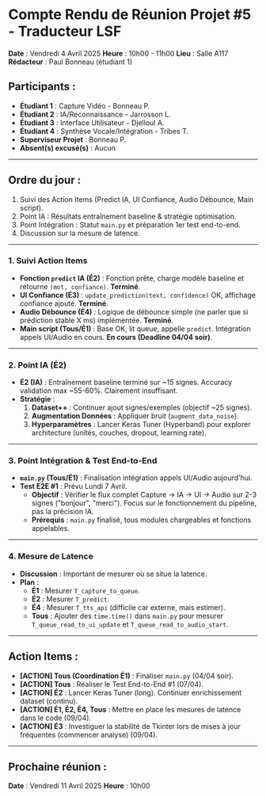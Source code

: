 # Compte Rendu de Réunion Projet #5 - Traducteur LSF

**Date** : Vendredi 4 Avril 2025
**Heure** : 10h00 - 11h00
**Lieu** : Salle A117
**Rédacteur** : Paul Bonneau (étudiant 1)

## Participants :
- **Étudiant 1** : Capture Vidéo - Bonneau P.
- **Étudiant 2** : IA/Reconnaissance - Jarrosson L.
- **Étudiant 3** : Interface Utilisateur - Djelloul A.
- **Étudiant 4** : Synthèse Vocale/Intégration - Tribes T.
- **Superviseur Projet** : Bonneau P.
- **Absent(s) excusé(s)** : Aucun

---

## Ordre du jour :
1.  Suivi des Action Items (Predict IA, UI Confiance, Audio Débounce, Main script).
2.  Point IA : Résultats entraînement baseline & stratégie optimisation.
3.  Point Intégration : Statut `main.py` et préparation 1er test end-to-end.
4.  Discussion sur la mesure de latence.

---

### 1. Suivi Action Items
- **Fonction `predict` IA (É2)** : Fonction prête, charge modèle baseline et retourne `(mot, confiance)`. **Terminé**.
- **UI Confiance (É3)** : `update_prediction(text, confidence)` OK, affichage confiance ajouté. **Terminé**.
- **Audio Débounce (É4)** : Logique de débounce simple (ne parler que si prédiction stable X ms) implémentée. **Terminé**.
- **Main script (Tous/É1)** : Base OK, lit queue, appelle `predict`. Intégration appels UI/Audio en cours. **En cours (Deadline 04/04 soir)**.

---

### 2. Point IA (É2)
- **É2 (IA)** : Entraînement baseline terminé sur ~15 signes. Accuracy validation max ~55-60%. Clairement insuffisant.
- **Stratégie** :
    1.  **Dataset++** : Continuer ajout signes/exemples (objectif ~25 signes).
    2.  **Augmentation Données** : Appliquer bruit (`augment_data_noise`).
    3.  **Hyperparamètres** : Lancer Keras Tuner (Hyperband) pour explorer architecture (unités, couches, dropout, learning rate).

---

### 3. Point Intégration & Test End-to-End
- **`main.py` (Tous/É1)** : Finalisation intégration appels UI/Audio aujourd'hui.
- **Test E2E #1** : Prévu Lundi 7 Avril.
    - **Objectif** : Vérifier le flux complet Capture -> IA -> UI -> Audio sur 2-3 signes ("bonjour", "merci"). Focus sur le fonctionnement du pipeline, pas la précision IA.
    - **Prérequis** : `main.py` finalisé, tous modules chargeables et fonctions appelables.

---

### 4. Mesure de Latence
- **Discussion** : Important de mesurer où se situe la latence.
- **Plan** :
    - **É1** : Mesurer `T_capture_to_queue`.
    - **É2** : Mesurer `T_predict`.
    - **É4** : Mesurer `T_tts_api` (difficile car externe, mais estimer).
    - **Tous** : Ajouter des `time.time()` dans `main.py` pour mesurer `T_queue_read_to_ui_update` et `T_queue_read_to_audio_start`.

---

## Action Items :
- **[ACTION] Tous (Coordination É1)** : Finaliser `main.py` (04/04 soir).
- **[ACTION] Tous** : Réaliser le Test End-to-End #1 (07/04).
- **[ACTION] É2** : Lancer Keras Tuner (long). Continuer enrichissement dataset (continu).
- **[ACTION] É1, É2, É4, Tous** : Mettre en place les mesures de latence dans le code (09/04).
- **[ACTION] É3** : Investiguer la stabilité de Tkinter lors de mises à jour fréquentes (commencer analyse) (09/04).

---

## Prochaine réunion :
**Date** : Vendredi 11 Avril 2025
**Heure** : 10h00
